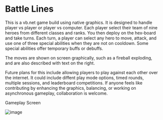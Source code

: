 # Battle Lines

This is a vb.net game build using native graphics. It is designed to handle player vs player or player vs computer. Each player select their team of nine heroes from different classes and ranks. You then deploy on the hex-board and take turns. Each turn, a player can select any hero to move, attack, and use one of three special abilities when they are not on cooldown. Some special abilities offer temporary buffs or debuffs.

The moves are shown on screen graphically, such as a fireball exploding, and are also described with text on the right.

Future plans for this include allowing players to play against each other over the internet. It could include diffent play mode options, timed rounds, multiple sessions, and leaderboard competitions. If anyone feels like contributing by enhancing the graphics, balancing, or working on asynchronous gameplay, collaboration is welcome.

Gameplay Screen

![image](https://user-images.githubusercontent.com/120231132/206828419-1c7600e9-a197-49c8-9478-02c737229ed5.png)
